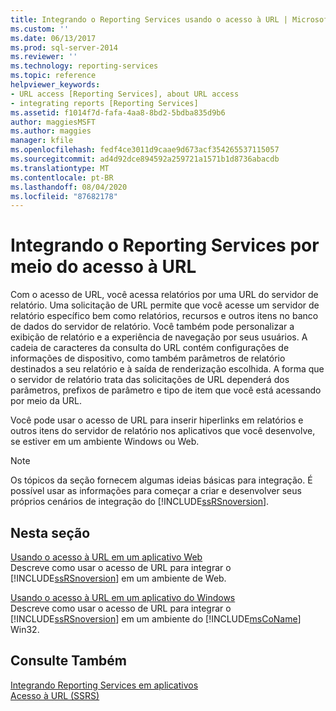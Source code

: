 ```yaml
---
title: Integrando o Reporting Services usando o acesso à URL | Microsoft Docs
ms.custom: ''
ms.date: 06/13/2017
ms.prod: sql-server-2014
ms.reviewer: ''
ms.technology: reporting-services
ms.topic: reference
helpviewer_keywords:
- URL access [Reporting Services], about URL access
- integrating reports [Reporting Services]
ms.assetid: f1014f7d-fafa-4aa8-8bd2-5bdba835d9b6
author: maggiesMSFT
ms.author: maggies
manager: kfile
ms.openlocfilehash: fedf4ce3011d9caae9d673acf354265537115057
ms.sourcegitcommit: ad4d92dce894592a259721a1571b1d8736abacdb
ms.translationtype: MT
ms.contentlocale: pt-BR
ms.lasthandoff: 08/04/2020
ms.locfileid: "87682178"
---
```

# <a name="integrating-reporting-services-using-url-access"></a>Integrando o Reporting Services por meio do acesso à URL
  Com o acesso de URL, você acessa relatórios por uma URL do servidor de relatório. Uma solicitação de URL permite que você acesse um servidor de relatório específico bem como relatórios, recursos e outros itens no banco de dados do servidor de relatório. Você também pode personalizar a exibição de relatório e a experiência de navegação por seus usuários. A cadeia de caracteres da consulta do URL contém configurações de informações de dispositivo, como também parâmetros de relatório destinados a seu relatório e à saída de renderização escolhida. A forma que o servidor de relatório trata das solicitações de URL dependerá dos parâmetros, prefixos de parâmetro e tipo de item que você está acessando por meio da URL.  
  
 Você pode usar o acesso de URL para inserir hiperlinks em relatórios e outros itens do servidor de relatório nos aplicativos que você desenvolve, se estiver em um ambiente Windows ou Web.  
  
> [!NOTE]  
>  Os tópicos da seção fornecem algumas ideias básicas para integração. É possível usar as informações para começar a criar e desenvolver seus próprios cenários de integração do [!INCLUDE[ssRSnoversion](../../includes/ssrsnoversion-md.md)].  
  
## <a name="in-this-section"></a>Nesta seção  
 [Usando o acesso à URL em um aplicativo Web](integrating-reporting-services-using-url-access-web-application.md)  
 Descreve como usar o acesso de URL para integrar o [!INCLUDE[ssRSnoversion](../../includes/ssrsnoversion-md.md)] em um ambiente de Web.  
  
 [Usando o acesso à URL em um aplicativo do Windows](integrating-reporting-services-using-url-access-windows-application.md)  
 Descreve como usar o acesso de URL para integrar o [!INCLUDE[ssRSnoversion](../../includes/ssrsnoversion-md.md)] em um ambiente do [!INCLUDE[msCoName](../../includes/msconame-md.md)] Win32.  
  
## <a name="see-also"></a>Consulte Também  
 [Integrando Reporting Services em aplicativos](../application-integration/integrating-reporting-services-into-applications.md)   
 [Acesso à URL &#40;SSRS&#41;](../url-access-ssrs.md)  
  
  
